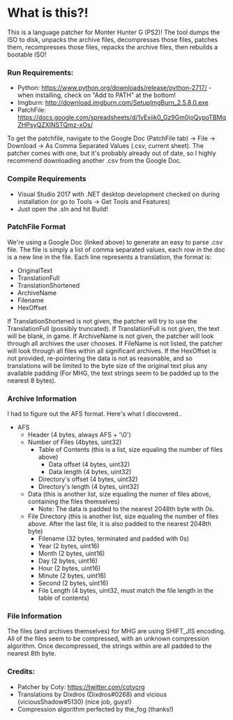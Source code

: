﻿# What is this?!
This is a language patcher for Monter Hunter G (PS2)! The tool dumps the ISO to disk, unpacks the archive files, decompresses those files, patches them, recompresses those files, repacks the archive files, then rebuilds a bootable ISO! 

### Run Requirements: 
  - Python: https://www.python.org/downloads/release/python-2717/ - when installing, check on "Add to PATH" at the bottom!
  - Imgburn: http://download.imgburn.com/SetupImgBurn_2.5.8.0.exe 
  - PatchFile: https://docs.google.com/spreadsheets/d/1vExiik0_Gz9Gm0joQypoTBMqZHPsyQZXINSTQmz-xOs/ 

To get the patchfile, navigate to the Google Doc (PatchFile tab) -> File -> Download -> As Comma Separated Values (.csv, current sheet). 
The patcher comes with one, but it's probably already out of date, so I highly recommend downloading another .csv from the Google Doc.

### Compile Requirements
  - Visual Studio 2017 with .NET desktop development checked on during installation (or go to Tools -> Get Tools and Features)
  - Just open the .sln and hit Build!

### PatchFile Format
We're using a Google Doc (linked above) to generate an easy to parse .csv file. The file is simply a list of comma separated values, each row in the doc is a new line in the file. Each line represents a translation, the format is:
  - OriginalText
  - TranslationFull
  - TranslationShortened
  - ArchiveName
  - Filename
  - HexOffset

If TranslationShortened is not given, the patcher will try to use the TranslationFull (possibly truncated). If TranslationFull is not given, the text will be blank, in game. If ArchiveName is not given, the patcher will look through all archives the user chooses. If FileName is not listed, the patcher will look through all files within all significant archives. If the HexOffset is not provided, re-pointering the data is not as reasonable, and so translations will be limited to the byte size of the original text plus any available padding (For MHG, the text strings seem to be padded up to the nearest 8 bytes). 

### Archive Information 
I had to figure out the AFS format. Here's what I discovered.. 

- AFS
  - Header (4 bytes, always AFS + '\0')
  - Number of Files (4bytes, uint32)
    - Table of Contents (this is a list, size equaling the number of files above)
      - Data offset (4 bytes, uint32)
      - Data length (4 bytes, uint32)
    - Directory's offset (4 bytes, uint32)
    - Directory's length (4 bytes, uint32)
  - Data (this is another list, size equaling the numer of files above, containing the files themselves)
    - Note: The data is padded to the nearest 2048th byte with 0s.
  - File Directory (this is another list, size equaling the number of files above. After the last file, it is also padded to the nearest 2048th byte)
    - Filename (32 bytes, terminated and padded with 0s)
    - Year (2 bytes, uint16)
    - Month (2 bytes, uint16)
    - Day (2 bytes, uint16)
    - Hour (2 bytes, uint16)
    - Minute (2 bytes, uint16)
    - Second (2 bytes, uint16)
    - File Length (4 bytes, uint32, must match the file length in the table of contents)

### File Information
The files (and archives themselves) for MHG are using SHIFT_JIS encoding. All of the files seem to be compressed, with an unknown compression algorithm. Once decompressed, the strings within are all padded to the nearest 8th byte. 

### Credits:
- Patcher by Coty: https://twitter.com/cotycrg
- Translations by Dixdros (Dixdros#0268) and vicious (viciousShadow#5130) (nice job, guys!)
- Compression algorithm perfected by the_fog (thanks!)